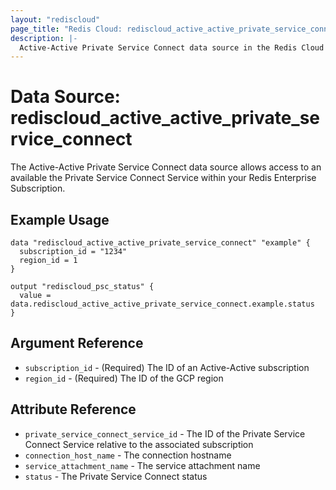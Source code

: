 ```yaml
---
layout: "rediscloud"
page_title: "Redis Cloud: rediscloud_active_active_private_service_connect"
description: |-
  Active-Active Private Service Connect data source in the Redis Cloud Terraform provider.
---
```


# Data Source: rediscloud_active_active_private_service_connect

The Active-Active Private Service Connect data source allows access to an available the Private Service Connect Service within your Redis Enterprise Subscription.

## Example Usage

```hcl
data "rediscloud_active_active_private_service_connect" "example" {
  subscription_id = "1234"
  region_id = 1
}

output "rediscloud_psc_status" {
  value = data.rediscloud_active_active_private_service_connect.example.status
}
```

## Argument Reference

* `subscription_id` - (Required) The ID of an Active-Active subscription
* `region_id` - (Required) The ID of the GCP region

## Attribute Reference

* `private_service_connect_service_id` - The ID of the Private Service Connect Service relative to the associated subscription
* `connection_host_name` - The connection hostname
* `service_attachment_name` - The service attachment name
* `status` - The Private Service Connect status

